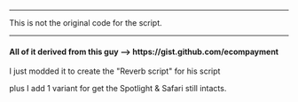 <hr>

This is not the original code for the script.

<hr>


<h4>All of it derived from this guy --> https://gist.github.com/ecompayment</h4>


I just modded it to create the "Reverb script" for his script

plus I add 1 variant for get the Spotlight & Safari still intacts.
